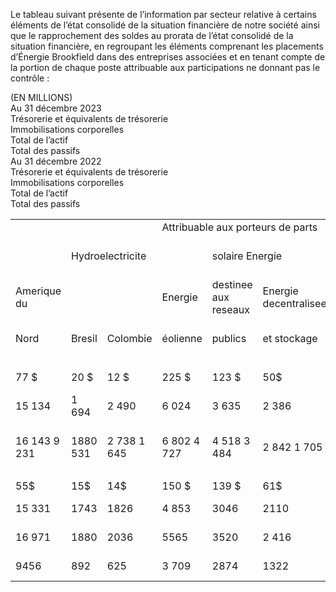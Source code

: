 Le tableau suivant présente de l’information par secteur relative à certains éléments de l’état consolidé de la situation financière de notre société ainsi que le rapprochement des soldes au prorata de l’état consolidé de la situation financière, en regroupant les éléments comprenant les placements d’Énergie Brookfield dans des entreprises associées et en tenant compte de la portion de chaque poste attribuable aux participations ne donnant pas le contrôle :  

(EN MILLIONS)   
Au 31 décembre 2023   
Trésorerie et équivalents de trésorerie   
Immobilisations corporelles   
Total de l’actif   
Total des passifs   
Au 31 décembre 2022   
Trésorerie et équivalents de trésorerie   
Immobilisations corporelles   
Total de l’actif   
Total des passifs  

<html><body><table><tr><td colspan="3"></td><td colspan="3">Attribuable aux porteurs de parts</td><td></td><td></td><td colspan="3">Apport des</td><td></td></tr><tr><td></td><td colspan="3">Hydroelectricite</td><td colspan="3">solaire Energie</td><td></td><td></td><td>participations comptabilisees selon la</td><td>Attribuable aux participations</td><td></td></tr><tr><td>Amerique du</td><td></td><td></td><td>Energie</td><td>destinee aux reseaux</td><td>Energie decentralisee</td><td>Solutions</td><td></td><td></td><td>methode de la mise en</td><td>ne donnant pas le</td><td></td></tr><tr><td>Nord</td><td>Bresil</td><td>Colombie</td><td>éolienne</td><td>publics</td><td>et stockage</td><td>durables</td><td>Siege social</td><td>Total</td><td>equivalence</td><td>controle</td><td>Selon les IFRS</td></tr><tr><td></td><td></td><td></td><td></td><td></td><td></td><td></td><td></td><td></td><td></td><td></td><td></td></tr><tr><td>77 $</td><td>20 $</td><td>12 $</td><td>225 $</td><td>123 $</td><td>50$</td><td>30$</td><td>3$</td><td>540 $</td><td>(85) $</td><td>686$</td><td>1141 $</td></tr><tr><td>15 134</td><td>1 694</td><td>2 490</td><td>6 024</td><td>3 635</td><td>2 386</td><td>341</td><td></td><td>31 704</td><td>(1 578)</td><td>33 879</td><td>64 005</td></tr><tr><td>16 143 9 231</td><td>1880 531</td><td>2 738 1 645</td><td>6 802 4 727</td><td>4 518 3 484</td><td>2 842 1 705</td><td>1 540 1 126</td><td>257 3 159</td><td>36 720 25 608</td><td>(1 529) (1 529)</td><td>40 937 22 070</td><td>76 128 46 149</td></tr><tr><td></td><td></td><td></td><td></td><td></td><td></td><td></td><td></td><td></td><td></td><td></td><td></td></tr><tr><td>55$</td><td>15$</td><td>14$</td><td>150 $</td><td>139 $</td><td>61$</td><td>11$</td><td></td><td>445$</td><td>(43) $</td><td>596 $</td><td>998$</td></tr><tr><td>15 331</td><td>1743</td><td>1826</td><td>4 853</td><td>3046</td><td>2110</td><td>227</td><td></td><td>29 136</td><td>(1 165)</td><td>26312</td><td>54 283</td></tr><tr><td>16 971</td><td>1880</td><td>2036</td><td>5565</td><td>3520</td><td>2 416</td><td>378</td><td>581</td><td>33347</td><td>(587)</td><td>31 351</td><td>64 111</td></tr><tr><td>9456</td><td>892</td><td>625</td><td>3 709</td><td>2874</td><td>1322</td><td>113</td><td>2827</td><td>21 818</td><td>(577)</td><td>16 584</td><td>37 825</td></tr></table></body></html>  